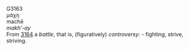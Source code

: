 G3163  
μάχη  
machē  
*makh‘-ay*  
From [3164](g3164) a *battle*, that is, (figuratively) *controversy:* -
fighting, strive, striving.  
